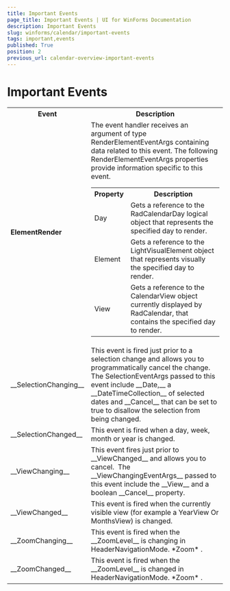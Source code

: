 ```yaml
---
title: Important Events
page_title: Important Events | UI for WinForms Documentation
description: Important Events
slug: winforms/calendar/important-events
tags: important,events
published: True
position: 2
previous_url: calendar-overview-important-events
---
```


# Important Events
 
<table>
<th>Event</th><th>Description</th>
<tr><td> <b>ElementRender</b> </td><td>
The event handler receives an argument of type RenderElementEventArgs containing data related to this event. The following RenderElementEventArgs properties provide information specific to this event.
<table>
<th>Property</th><th>Description</th>
<tr><td>Day</td><td>Gets a reference to the RadCalendarDay logical object that represents the specified day to render.</td></tr>
<tr><td>Element</td><td>Gets a reference to the LightVisualElement object that represents visually the specified day to render.</td></tr>
<tr><td>View</td><td>Gets a reference to the CalendarView object currently displayed by RadCalendar, that contains the specified day to render.</td></tr>
</table>
</td></tr>
<tr><td>__SelectionChanging__</td><td>This event is fired just prior to a selection change and allows you to programmatically cancel the change. The SelectionEventArgs passed to this event include __Date,__ a __DateTimeCollection__ of selected dates and __Cancel__ that can be set to true to disallow the selection from being changed.</td></tr>
<tr><td>__SelectionChanged__</td><td>This event is fired when a day, week, month or year is changed.</td></tr>
<tr><td>__ViewChanging__</td><td>This event fires just prior to __ViewChanged__ and allows you to cancel.  The __ViewChangingEventArgs__ passed to this event include the __View__ and a boolean __Cancel__ property.</td></tr>
<tr><td>__ViewChanged__</td><td>This event is fired when the currently visible view (for example a YearView Or MonthsView) is changed.</td></tr>
<tr><td>__ZoomChanging__ </td><td>This event is fired when the __ZoomLevel__ is changing in HeaderNavigationMode. *Zoom* .</td></tr>
<tr><td>__ZoomChanged__ </td><td>This event is fired when the __ZoomLevel__ is changed in HeaderNavigationMode. *Zoom* .</td></tr>
</table>
